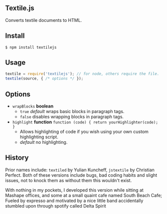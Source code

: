 ## Textile.js

  Converts textile documents to HTML.

## Install

    $ npm install textilejs

## Usage

```js
textile = require('textilejs'); // for node, others require the file.
textile(source, { /* options */ });
```

## Options

  - `wrapBlocks` **boolean**
    - `true` _default_ wraps basic blocks in paragraph tags.
    - `false` disables wrapping blocks in paragraph tags.
  - `highlight` **function** `function (code) { return yourHighlighter(code); }`
    - Allows highlighting of code if you wish using your own custom highlighting script.
    - _default_ no highlighting.

## History

  Prior names include: `textiled` by Yulian Kuncheff, `jstextile` by Christian Perfect. 
  Both of these versions include bugs, bad coding habits and slight issues, not to knock them as without them this wouldn't exist. 
  
  With nothing in my pockets, I developed this version while sitting at Mashape offices, and some at a small quaint cafe named South Beach Cafe; 
  Fueled by expresso and motivated by a nice little band accidentally stumbled upon through spotify called Delta Spirit
